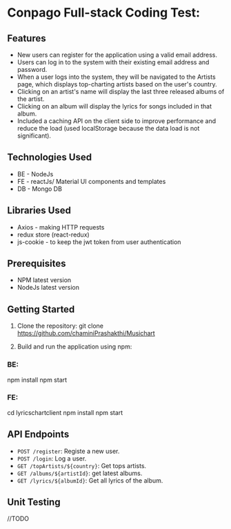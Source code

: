 # Conpago Full-stack Coding Test:

## Features

- New users can register for the application using a valid email address.
- Users can log in to the system with their existing email address and password.
- When a user logs into the system, they will be navigated to the Artists page, which displays top-charting artists based on the user's country.
- Clicking on an artist's name will display the last three released albums of the artist.
- Clicking on an album will display the lyrics for songs included in that album.
- Included a caching API on the client side to improve performance and reduce the load (used localStorage because the data load is not significant).

## Technologies Used

- BE - NodeJs
- FE - reactJs/ Material UI components and templates
- DB - Mongo DB

## Libraries Used
 
- Axios -  making HTTP requests
- redux store (react-redux)
- js-cookie - to keep the jwt token from user authentication

## Prerequisites

- NPM latest version
- NodeJs latest version

## Getting Started

1. Clone the repository:
git clone https://github.com/chaminiPrashakthi/Musichart

2. Build and run the application using npm:

### BE:
npm install
npm start

### FE:
cd lyricschartclient
npm install
npm start 

## API Endpoints

- `POST /register`: Registe a new user.
- `POST /login`: Log a user.
- `GET /topArtists/${country}`: Get tops artists.
- `GET /albums/${artistId}`: get latest albums.
- `GET /lyrics/${albumId}`: Get all lyrics of the album.

## Unit Testing

//TODO